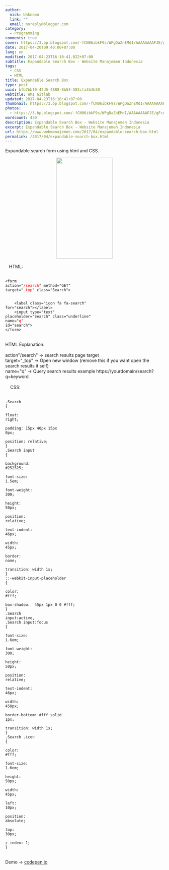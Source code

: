 ```yaml
---
author:
  nick: Unknown
  link: ""
  email: noreply@blogger.com
category:
  - Programming
comments: true
cover: https://3.bp.blogspot.com/-fCN06ibkF9s/WPgDaZnEMdI/AAAAAAAAFJE/gFcoSLZVZeQ2rpoUkl-KFH5E9004wBHmgCLcB/s320/Screenshot_2017-04-20-07-39-35.jpg
date: 2017-04-20T09:40:00+07:00
lang: en
modified: 2017-04-23T16:10:41.022+07:00
subtitle: Expandable Search Box - Website Manajemen Indonesia
tags:
  - CSS
  - HTML
title: Expandable Search Box
type: post
uuid: bfb7bbf0-42d5-4888-8b54-583cfa3b4b30
webtitle: WMI Gitlab
updated: 2017-04-23T16:10:41+07:00
thumbnail: https://3.bp.blogspot.com/-fCN06ibkF9s/WPgDaZnEMdI/AAAAAAAAFJE/gFcoSLZVZeQ2rpoUkl-KFH5E9004wBHmgCLcB/s320/Screenshot_2017-04-20-07-39-35.jpg
photos:
  - https://3.bp.blogspot.com/-fCN06ibkF9s/WPgDaZnEMdI/AAAAAAAAFJE/gFcoSLZVZeQ2rpoUkl-KFH5E9004wBHmgCLcB/s320/Screenshot_2017-04-20-07-39-35.jpg
wordcount: 430
description: Expandable Search Box - Website Manajemen Indonesia
excerpt: Expandable Search Box - Website Manajemen Indonesia
url: https://www.webmanajemen.com/2017/04/expandable-search-box.html
permalink: /2017/04/expandable-search-box.html
---
```


Expandable search form using html and CSS.<br><div><div class="separator" style="clear: both; text-align: center;"><a href="https://3.bp.blogspot.com/-fCN06ibkF9s/WPgDaZnEMdI/AAAAAAAAFJE/gFcoSLZVZeQ2rpoUkl-KFH5E9004wBHmgCLcB/s1600/Screenshot_2017-04-20-07-39-35.jpg" imageanchor="1" style="margin-left: 1em; margin-right: 1em;" rel="noopener noreferer nofollow"><img border="0" height="320" src="https://3.bp.blogspot.com/-fCN06ibkF9s/WPgDaZnEMdI/AAAAAAAAFJE/gFcoSLZVZeQ2rpoUkl-KFH5E9004wBHmgCLcB/s320/Screenshot_2017-04-20-07-39-35.jpg" width="180"></a></div><br></div><div>&nbsp; &nbsp;HTML:<br><br><pre><code class="highlight">&lt;form action="<span style="color: red;">/search</span>" method="GET" target="<span style="color: red;">_top</span>" class="Search"&gt;<br>&nbsp; <br>&nbsp; &nbsp; &lt;label class="icon fa fa-search" for="search"&gt;&lt;/label&gt;<br>&nbsp; &nbsp; &lt;input type="text" placeholder="Search" class="underline" name="<span style="color: red;">q</span>" id="search"&gt;<br>&lt;/form&gt;</code></pre><br>HTML Explanation:<br><br>action"/search" -&gt; search results page target<br>target="_top" -&gt; Open new window (remove this if you want open the search results it self)<br>name="q" -&gt; Query search results example https://yourdomain/search?q=keyword<br><br>&nbsp; &nbsp; CSS:<br><br><pre><code class="highlight">.Search {<br><span class="Apple-tab-span" style="white-space: pre;"> </span>float: right;<br><span class="Apple-tab-span" style="white-space: pre;"> </span>padding: 15px 40px 15px 0px;<br><span class="Apple-tab-span" style="white-space: pre;"> </span>position: relative;<br>}<br>.Search input {<br><span class="Apple-tab-span" style="white-space: pre;"> </span>background: #252525;<br><span class="Apple-tab-span" style="white-space: pre;"> </span>font-size: 1.5em;<br><span class="Apple-tab-span" style="white-space: pre;"> </span>font-weight: 300;<br><span class="Apple-tab-span" style="white-space: pre;"> </span>height: 50px;<br><span class="Apple-tab-span" style="white-space: pre;"> </span>position: relative;<br><span class="Apple-tab-span" style="white-space: pre;"> </span>text-indent: 46px;<br><span class="Apple-tab-span" style="white-space: pre;"> </span>width: 45px;<br><span class="Apple-tab-span" style="white-space: pre;"> </span>border: none;<br><span class="Apple-tab-span" style="white-space: pre;"> </span>transition: width 1s;<br>}<br>::-webkit-input-placeholder {<br><span class="Apple-tab-span" style="white-space: pre;"> </span>color: #fff;<br><span class="Apple-tab-span" style="white-space: pre;"> </span>box-shadow: &nbsp;45px 1px 0 0 #fff;<br>}<br>.Search input:active,<br>.Search input:focus {<br><span class="Apple-tab-span" style="white-space: pre;"> </span>font-size: 1.6em;<br><span class="Apple-tab-span" style="white-space: pre;"> </span>font-weight: 300;<br><span class="Apple-tab-span" style="white-space: pre;"> </span>height: 50px;<br><span class="Apple-tab-span" style="white-space: pre;"> </span>position: relative;<br><span class="Apple-tab-span" style="white-space: pre;"> </span>text-indent: 46px;<br><span class="Apple-tab-span" style="white-space: pre;"> </span>width: 450px;<br><span class="Apple-tab-span" style="white-space: pre;"> </span>border-bottom: #fff solid 1px;<br><span class="Apple-tab-span" style="white-space: pre;"> </span>transition: width 1s;<br>}<br>.Search .icon {<br><span class="Apple-tab-span" style="white-space: pre;"> </span>color: #fff;<br><span class="Apple-tab-span" style="white-space: pre;"> </span>font-size: 1.6em;<br><span class="Apple-tab-span" style="white-space: pre;"> </span>height: 50px;<br><span class="Apple-tab-span" style="white-space: pre;"> </span>width: 45px;<br><span class="Apple-tab-span" style="white-space: pre;"> </span>left: 10px;<br><span class="Apple-tab-span" style="white-space: pre;"> </span>position: absolute;<br><span class="Apple-tab-span" style="white-space: pre;"> </span>top: 30px;<br><span class="Apple-tab-span" style="white-space: pre;"> </span>z-index: 1;<br>}</code></pre><br>Demo -&gt;&nbsp;<a href="http://codepen.io/dimaslanjaka/full/WjrazP/" rel="noopener noreferer nofollow" target="_blank">codepen.io</a></div>